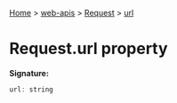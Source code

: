 [Home](./index) &gt; [web-apis](web-apis.md) &gt; [Request](web-apis.request.md) &gt; [url](web-apis.request.url.md)

# Request.url property


**Signature:**
```javascript
url: string
```
